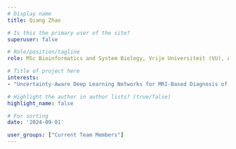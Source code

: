 ```yaml
---
# Display name
title: Qiang Zhao

# Is this the primary user of the site?
superuser: false

# Role/position/tagline
role: MSc Bioinformatics and System Biology, Vrije Universiteit (VU), Amsterdam, NL

# Title of project here
interests:
- "Uncertainty-Aware Deep Learning Networks for MRI-Based Diagnosis of Differentiated Liposarcomas and Lipomas"

# Highlight the author in author lists? (true/false)
highlight_name: false

# For sorting
date: '2024-09-01'

user_groups: ["Current Team Members"]
---
```

